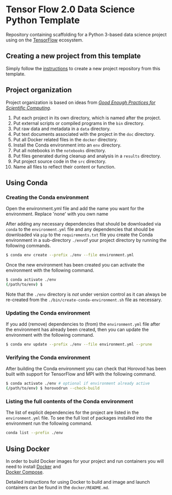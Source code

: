 # Tensor Flow 2.0 Data Science Python Template

Repository containing scaffolding for a Python 3-based data science project using on the [TensorFlow](https://www.tensorflow.org/) ecosystem. 

## Creating a new project from this template

Simply follow the [instructions](https://help.github.com/en/articles/creating-a-repository-from-a-template) to create a new project repository from this template.

## Project organization

Project organization is based on ideas from [_Good Enough Practices for Scientific Computing_](https://journals.plos.org/ploscompbiol/article?id=10.1371/journal.pcbi.1005510).

1. Put each project in its own directory, which is named after the project.
2. Put external scripts or compiled programs in the `bin` directory.
3. Put raw data and metadata in a `data` directory.
4. Put text documents associated with the project in the `doc` directory.
5. Put all Docker related files in the `docker` directory.
6. Install the Conda environment into an `env` directory. 
7. Put all notebooks in the `notebooks` directory.
8. Put files generated during cleanup and analysis in a `results` directory.
9. Put project source code in the `src` directory.
10. Name all files to reflect their content or function.

## Using Conda

### Creating the Conda environment

Open the environment.yml file and add the name you want for the environment.  Replace 'none' with you own name

After adding any necessary dependencies that should be downloaded via `conda` to the `environment.yml` file 
and any dependencies that should be downloaded via `pip` to the `requirements.txt` file you create the 
Conda environment in a sub-directory `./env`of your project directory by running the following commands.

```bash
$ conda env create --prefix ./env --file environment.yml
```

Once the new environment has been created you can activate the environment with the following 
command.

```bash
$ conda activate ./env
(/path/to/env) $
```

Note that the `./env` directory is *not* under version control as it can always be re-created from 
the `./bin/create-conda-environment.sh` file as necessary.

### Updating the Conda environment

If you add (remove) dependencies to (from) the `environment.yml` file after the environment has 
already been created, then you can update the environment with the following command.

```bash
$ conda env update --prefix ./env --file environment.yml --prune
```

### Verifying the Conda environment

After building the Conda environment you can check that Horovod has been built with support for 
TensorFlow and MPI with the following command.

```bash
$ conda activate ./env # optional if environment already active
(/path/to/env) $ horovodrun --check-build
```

### Listing the full contents of the Conda environment

The list of explicit dependencies for the project are listed in the `environment.yml` file. To see 
the full lost of packages installed into the environment run the following command.

```bash
conda list --prefix ./env
```

## Using Docker

In order to build Docker images for your project and run containers you will 
need to install [Docker](https://docs.docker.com/install/linux/docker-ce/ubuntu/) and  
[Docker Compose](https://docs.docker.com/compose/install/).

Detailed instructions for using Docker to build and image and launch containers can be found in 
the `docker/README.md`.
